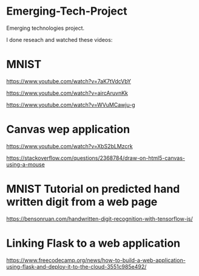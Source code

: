 # Emerging-Tech-Project
Emerging technologies project.

I done reseach and watched these videos:

# MNIST
https://www.youtube.com/watch?v=7aK7tVdcVbY

https://www.youtube.com/watch?v=aircAruvnKk

https://www.youtube.com/watch?v=WVuMCawju-g

# Canvas wep application

https://www.youtube.com/watch?v=XbS2bLMzcrk

https://stackoverflow.com/questions/2368784/draw-on-html5-canvas-using-a-mouse

# MNIST Tutorial on predicted hand written digit from a web page
https://bensonruan.com/handwritten-digit-recognition-with-tensorflow-js/

# Linking Flask to a web application
https://www.freecodecamp.org/news/how-to-build-a-web-application-using-flask-and-deploy-it-to-the-cloud-3551c985e492/
